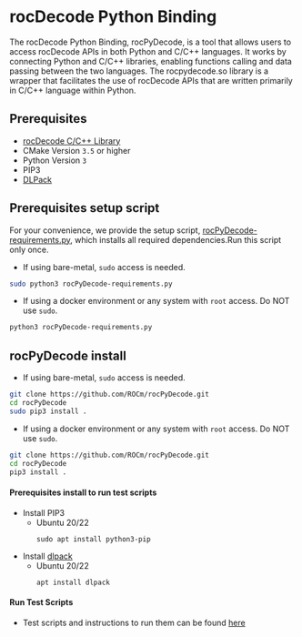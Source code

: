 # rocDecode Python Binding

The rocDecode Python Binding, rocPyDecode, is a tool that allows users to access rocDecode APIs in both Python and C/C++ languages. It works by connecting Python and C/C++ libraries, enabling functions calling and data passing between the two languages. The rocpydecode.so library is a wrapper that facilitates the use of rocDecode APIs that are written primarily in C/C++ language within Python.

## Prerequisites

* [rocDecode C/C++ Library](https://github.com/ROCm/rocDecode)
* CMake Version `3.5` or higher
* Python Version `3`
* PIP3
* [DLPack](https://pypi.org/project/dlpack/)

## Prerequisites setup script

For your convenience, we provide the setup script, [rocPyDecode-requirements.py](rocPyDecode-requirements.py), which installs all required dependencies.Run this script only once.

* If using bare-metal, `sudo` access is needed.

```bash
sudo python3 rocPyDecode-requirements.py
```

* If using a docker environment or any system with `root` access. Do NOT use `sudo`.
```bash
python3 rocPyDecode-requirements.py
```

## rocPyDecode install

* If using bare-metal, `sudo` access is needed.

```bash
git clone https://github.com/ROCm/rocPyDecode.git
cd rocPyDecode
sudo pip3 install .
```

* If using a docker environment or any system with `root` access. Do NOT use `sudo`.

```bash
git clone https://github.com/ROCm/rocPyDecode.git
cd rocPyDecode
pip3 install .
```

#### Prerequisites install to run test scripts

* Install PIP3
  + Ubuntu 20/22
    ```
    sudo apt install python3-pip
    ```
* Install [dlpack](https://pypi.org/project/dlpack/)
  + Ubuntu 20/22
    ```
    apt install dlpack 
    ```
#### Run Test Scripts
* Test scripts and instructions to run them can be found [here](samples/)
